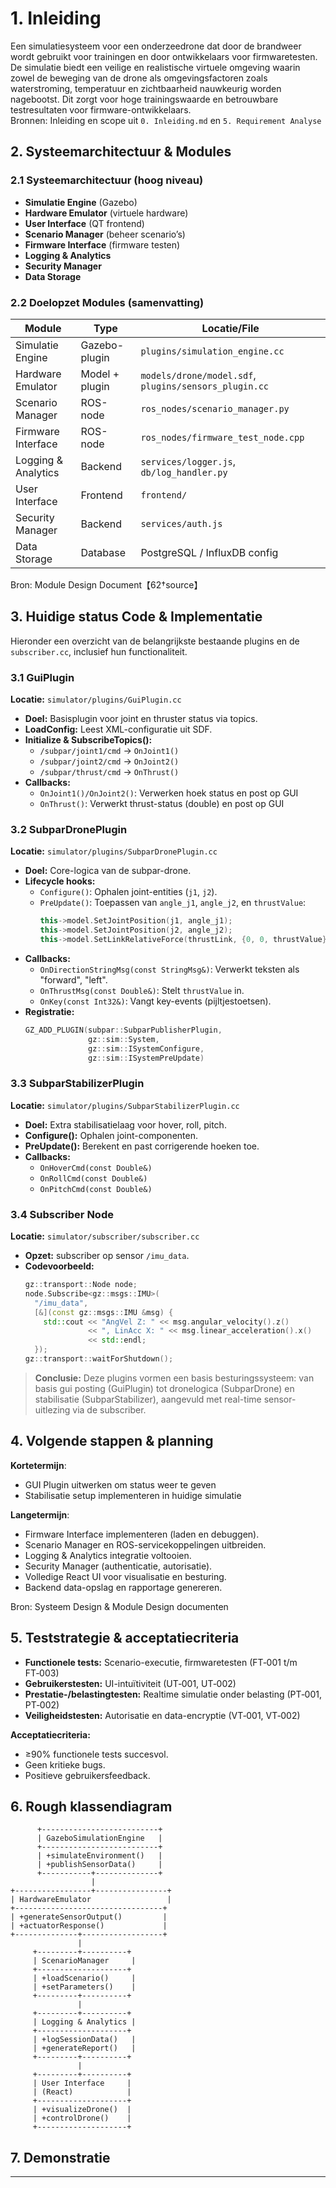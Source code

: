 # 1. Inleiding

Een simulatiesysteem voor een onderzeedrone dat door de brandweer wordt gebruikt voor trainingen en door ontwikkelaars voor firmwaretesten. De simulatie biedt een veilige en realistische virtuele omgeving waarin zowel de beweging van de drone als omgevingsfactoren zoals waterstroming, temperatuur en zichtbaarheid nauwkeurig worden nagebootst. Dit zorgt voor hoge trainingswaarde en betrouwbare testresultaten voor firmware-ontwikkelaars.  
Bronnen: Inleiding en scope uit `0. Inleiding.md` en `5. Requirement Analyse`

## 2. Systeemarchitectuur & Modules

### 2.1 Systeemarchitectuur (hoog niveau)
- **Simulatie Engine** (Gazebo)
- **Hardware Emulator** (virtuele hardware)
- **User Interface** (QT frontend)
- **Scenario Manager** (beheer scenario’s)
- **Firmware Interface** (firmware testen)
- **Logging & Analytics**
- **Security Manager**
- **Data Storage**


### 2.2 Doelopzet Modules (samenvatting)
| Module                   | Type         | Locatie/File                                 |
|--------------------------|--------------|-----------------------------------------------|
| Simulatie Engine         | Gazebo-plugin| `plugins/simulation_engine.cc`               |
| Hardware Emulator        | Model + plugin| `models/drone/model.sdf`, `plugins/sensors_plugin.cc` |
| Scenario Manager         | ROS-node     | `ros_nodes/scenario_manager.py`               |
| Firmware Interface       | ROS-node     | `ros_nodes/firmware_test_node.cpp`            |
| Logging & Analytics      | Backend      | `services/logger.js`, `db/log_handler.py`    |
| User Interface           | Frontend     | `frontend/`                                   |
| Security Manager         | Backend      | `services/auth.js`                            |
| Data Storage             | Database     | PostgreSQL / InfluxDB config                  |

Bron: Module Design Document【62†source】

## 3. Huidige status Code & Implementatie

Hieronder een overzicht van de belangrijkste bestaande plugins en de `subscriber.cc`, inclusief hun functionaliteit.

### 3.1 GuiPlugin
**Locatie:** `simulator/plugins/GuiPlugin.cc`

- **Doel:** Basisplugin voor joint en thruster status via topics.
- **LoadConfig:** Leest XML-configuratie uit SDF.
- **Initialize & SubscribeTopics():**  
  - `/subpar/joint1/cmd` → `OnJoint1()`  
  - `/subpar/joint2/cmd` → `OnJoint2()`  
  - `/subpar/thrust/cmd`  → `OnThrust()`
- **Callbacks:**  
  - `OnJoint1()/OnJoint2()`: Verwerken hoek status en post op GUI
  - `OnThrust()`: Verwerkt thrust-status (double) en post op GUI

### 3.2 SubparDronePlugin
**Locatie:** `simulator/plugins/SubparDronePlugin.cc`

- **Doel:** Core-logica van de subpar-drone.
- **Lifecycle hooks:**  
  - `Configure()`: Ophalen joint-entities (`j1`, `j2`).  
  - `PreUpdate()`: Toepassen van `angle_j1`, `angle_j2`, en `thrustValue`:
    ```cpp
    this->model.SetJointPosition(j1, angle_j1);
    this->model.SetJointPosition(j2, angle_j2);
    this->model.SetLinkRelativeForce(thrustLink, {0, 0, thrustValue});
    ```
- **Callbacks:**  
  - `OnDirectionStringMsg(const StringMsg&)`: Verwerkt teksten als "forward", "left".  
  - `OnThrustMsg(const Double&)`: Stelt `thrustValue` in.  
  - `OnKey(const Int32&)`: Vangt key-events (pijltjestoetsen).  
- **Registratie:**
  ```cpp
  GZ_ADD_PLUGIN(subpar::SubparPublisherPlugin,
                gz::sim::System,
                gz::sim::ISystemConfigure,
                gz::sim::ISystemPreUpdate)
  ```

### 3.3 SubparStabilizerPlugin
**Locatie:** `simulator/plugins/SubparStabilizerPlugin.cc`

- **Doel:** Extra stabilisatielaag voor hover, roll, pitch.
- **Configure():** Ophalen joint-componenten.
- **PreUpdate():** Berekent en past corrigerende hoeken toe.
- **Callbacks:**
  - `OnHoverCmd(const Double&)`  
  - `OnRollCmd(const Double&)`  
  - `OnPitchCmd(const Double&)`

### 3.4 Subscriber Node
**Locatie:** `simulator/subscriber/subscriber.cc`

- **Opzet:** subscriber op sensor `/imu_data`.
- **Codevoorbeeld:**
  ```cpp
  gz::transport::Node node;
  node.Subscribe<gz::msgs::IMU>(
    "/imu_data",
    [&](const gz::msgs::IMU &msg) {
      std::cout << "AngVel Z: " << msg.angular_velocity().z()
                << ", LinAcc X: " << msg.linear_acceleration().x()
                << std::endl;
    });
  gz::transport::waitForShutdown();
  ```

> **Conclusie:** Deze plugins vormen een basis besturingssysteem: van basis gui posting (GuiPlugin) tot  dronelogica (SubparDrone) en stabilisatie (SubparStabilizer), aangevuld met real-time sensor-uitlezing via de subscriber.

## 4. Volgende stappen & planning

**Kortetermijn**:
- GUI Plugin uitwerken om status weer te geven
- Stabilisatie setup implementeren in huidige simulatie

**Langetermijn**:
- Firmware Interface implementeren (laden en debuggen).
- Scenario Manager en ROS-servicekoppelingen uitbreiden.
- Logging & Analytics integratie voltooien.
- Security Manager (authenticatie, autorisatie).
- Volledige React UI voor visualisatie en besturing.
- Backend data-opslag en rapportage genereren.

Bron: Systeem Design & Module Design documenten

## 5. Teststrategie & acceptatiecriteria

- **Functionele tests:** Scenario-executie, firmwaretesten (FT‑001 t/m FT‑003)
- **Gebruikerstesten:** UI-intuïtiviteit (UT‑001, UT‑002)
- **Prestatie-/belastingtesten:** Realtime simulatie onder belasting (PT‑001, PT‑002)
- **Veiligheidstesten:** Autorisatie en data-encryptie (VT‑001, VT‑002)

**Acceptatiecriteria:**
- ≥90% functionele tests succesvol.
- Geen kritieke bugs.
- Positieve gebruikersfeedback.

## 6. Rough klassendiagram

```plaintext
      +--------------------------+
      | GazeboSimulationEngine   |
      +--------------------------+
      | +simulateEnvironment()   |
      | +publishSensorData()     |
      +-----------+--------------+
                  |
+-----------------+----------------+
| HardwareEmulator                 |
+---------------------------------+
| +generateSensorOutput()         |
| +actuatorResponse()             |
+--------------+------------------+
               |
     +---------+----------+
     | ScenarioManager     |
     +--------------------+
     | +loadScenario()     |
     | +setParameters()    |
     +---------+----------+
               |
     +---------+----------+
     | Logging & Analytics |
     +--------------------+
     | +logSessionData()   |
     | +generateReport()   |
     +---------+----------+
               |
     +---------+----------+
     | User Interface     |
     | (React)            |
     +--------------------+
     | +visualizeDrone()  |
     | +controlDrone()    |
     +--------------------+
```  

## 7. Demonstratie

---



